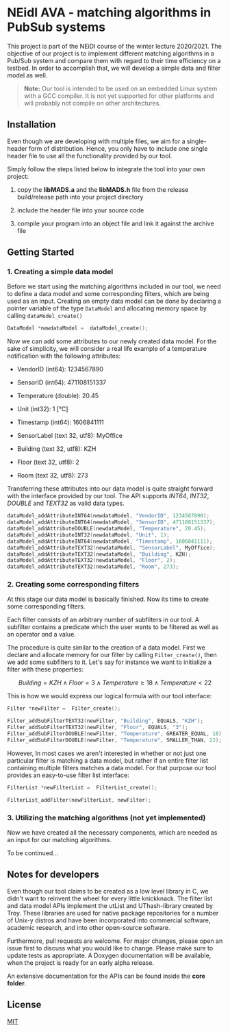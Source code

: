 # NEidI AVA - matching algorithms in PubSub systems

This project is part of the NEiDI course of the winter lecture 2020/2021. The objective of our project is to implement different matching algorithms in a Pub/Sub system and compare them with regard to their time efficiency on a testbed. In order to accomplish that, we will develop a simple data and filter model as well.

> **Note:** Our tool is intended to be used on an embedded Linux system with a GCC compiler. It is not yet supported for other platforms and will probably not compile on other architectures.

## Installation

Even though we are developing with multiple files, we aim for a single-header form of distribution. Hence, you only have to include one single header file to use all the functionality provided by our tool.

Simply follow the steps listed below to integrate the tool into your own project:

1.  copy the **libMADS.a** and the **libMADS.h** file from the release build/release path into your project directory

2.  include the header file into your source code

3.  compile your program into an object file and link it against the archive file

## Getting Started

### 1. Creating a simple data model

Before we start using the matching algorithms included in our tool, we need to define a data model and some corresponding filters, which are being used as an input. Creating an empty data model can be done by declaring a pointer variable of the type `DataModel` and allocating memory space by calling `dataModel_create()`

```c
DataModel *newdataModel =  dataModel_create();
```

Now we can add some attributes to our newly created data model. For the sake of simplicity, we will consider a real life example of a temperature notification with the following attributes:

- VendorID (int64): 1234567890

- SensorID (int64): 471108151337

- Temperature (double): 20.45

- Unit (int32): 1 [°C]

- Timestamp (int64): 1606841111

- SensorLabel (text 32, utf8): MyOffice

- Building (text 32, utf8): KZH

- Floor (text 32, utf8): 2

- Room (text 32, utf8): 273

Transferring these attributes into our data model is quite straight forward with the interface provided by our tool. The API supports _INT64_, _INT32_, _DOUBLE_ and _TEXT32_ as valid data types.

```c
dataModel_addAttributeINT64(newdataModel, "VendorID", 1234567890);
dataModel_addAttributeINT64(newdataModel, "SensorID", 471108151337);
dataModel_addAttributeDOUBLE(newdataModel, "Temperature", 20.45);
dataModel_addAttributeINT32(newdataModel, "Unit", 1);
dataModel_addAttributeINT64(newdataModel, "Timestamp", 1606841111);
dataModel_addAttributeTEXT32(newdataModel, "SensorLabel", MyOffice);
dataModel_addAttributeTEXT32(newdataModel, "Building", KZH);
dataModel_addAttributeTEXT32(newdataModel, "Floor", 2);
dataModel_addAttributeTEXT32(newdataModel, "Room", 273);
```

### 2. Creating some corresponding filters

At this stage our data model is basically finished. Now its time to create some corresponding filters.

Each filter consists of an arbitrary number of subfilters in our tool. A subfilter contains a predicate which the user wants to be filtered as well as an operator and a value.

The procedure is quite similar to the creation of a data model. First we declare and allocate memory for our filter by calling `Filter_create()`, then we add some subfilters to it. Let's say for instance we want to initialize a filter with these properties:

```math
Building = KZH \wedge Floor = 3 \wedge Temperature \geq 18 \wedge Temperature < 22
```

This is how we would express our logical formula with our tool interface:

```c
Filter *newFilter =  Filter_create();

Filter_addSubFilterTEXT32(newFilter, "Building", EQUALS, "KZH");
Filter_addSubFilterTEXT32(newFilter, "Floor", EQUALS, "3");
Filter_addSubFilterDOUBLE(newFilter, "Temperature", GREATER_EQUAL, 18);
Filter_addSubFilterDOUBLE(newFilter, "Temperature", SMALLER_THAN, 22);
```

However, In most cases we aren't interested in whether or not just one particular filter is matching a data model, but rather if an entire filter list containing multiple filters matches a data model. For that purpose our tool provides an easy-to-use filter list interface:

```c
FilterList *newFilterList =  FilterList_create();

FilterList_addFilter(newFilterList, newFilter);
```

### 3. Utilizing the matching algorithms (not yet implemented)

Now we have created all the necessary components, which are needed as an input for our matching algorithms.

To be continued...

## Notes for developers

Even though our tool claims to be created as a low level library in C, we didn't want to reinvent the wheel for every little knickknack. The filter list and data model APIs implement the utList and UThash-library created by Troy. These libraries are used for native package repositories for a number of Unix-y distros and have been incorporated into commercial software, academic research, and into other open-source software.

Furthermore, pull requests are welcome. For major changes, please open an issue first to discuss what you would like to change. Please make sure to update tests as appropriate. A Doxygen documentation will be available, when the project is ready for an early alpha release.

An extensive documentation for the APIs can be found inside the **core folder**.

## License

[MIT](https://choosealicense.com/licenses/mit/)

